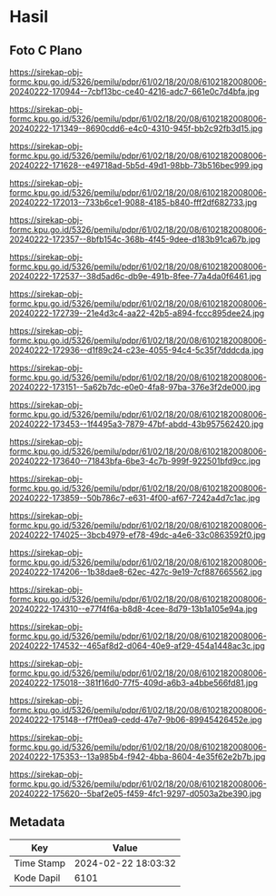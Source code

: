 # Hasil

## Foto C Plano

https://sirekap-obj-formc.kpu.go.id/5326/pemilu/pdpr/61/02/18/20/08/6102182008006-20240222-170944--7cbf13bc-ce40-4216-adc7-661e0c7d4bfa.jpg

https://sirekap-obj-formc.kpu.go.id/5326/pemilu/pdpr/61/02/18/20/08/6102182008006-20240222-171349--8690cdd6-e4c0-4310-945f-bb2c92fb3d15.jpg

https://sirekap-obj-formc.kpu.go.id/5326/pemilu/pdpr/61/02/18/20/08/6102182008006-20240222-171628--e49718ad-5b5d-49d1-98bb-73b516bec999.jpg

https://sirekap-obj-formc.kpu.go.id/5326/pemilu/pdpr/61/02/18/20/08/6102182008006-20240222-172013--733b6ce1-9088-4185-b840-fff2df682733.jpg

https://sirekap-obj-formc.kpu.go.id/5326/pemilu/pdpr/61/02/18/20/08/6102182008006-20240222-172357--8bfb154c-368b-4f45-9dee-d183b91ca67b.jpg

https://sirekap-obj-formc.kpu.go.id/5326/pemilu/pdpr/61/02/18/20/08/6102182008006-20240222-172537--38d5ad6c-db9e-491b-8fee-77a4da0f6461.jpg

https://sirekap-obj-formc.kpu.go.id/5326/pemilu/pdpr/61/02/18/20/08/6102182008006-20240222-172739--21e4d3c4-aa22-42b5-a894-fccc895dee24.jpg

https://sirekap-obj-formc.kpu.go.id/5326/pemilu/pdpr/61/02/18/20/08/6102182008006-20240222-172936--d1f89c24-c23e-4055-94c4-5c35f7dddcda.jpg

https://sirekap-obj-formc.kpu.go.id/5326/pemilu/pdpr/61/02/18/20/08/6102182008006-20240222-173151--5a62b7dc-e0e0-4fa8-97ba-376e3f2de000.jpg

https://sirekap-obj-formc.kpu.go.id/5326/pemilu/pdpr/61/02/18/20/08/6102182008006-20240222-173453--1f4495a3-7879-47bf-abdd-43b957562420.jpg

https://sirekap-obj-formc.kpu.go.id/5326/pemilu/pdpr/61/02/18/20/08/6102182008006-20240222-173640--71843bfa-6be3-4c7b-999f-922501bfd9cc.jpg

https://sirekap-obj-formc.kpu.go.id/5326/pemilu/pdpr/61/02/18/20/08/6102182008006-20240222-173859--50b786c7-e631-4f00-af67-7242a4d7c1ac.jpg

https://sirekap-obj-formc.kpu.go.id/5326/pemilu/pdpr/61/02/18/20/08/6102182008006-20240222-174025--3bcb4979-ef78-49dc-a4e6-33c0863592f0.jpg

https://sirekap-obj-formc.kpu.go.id/5326/pemilu/pdpr/61/02/18/20/08/6102182008006-20240222-174206--1b38dae8-62ec-427c-9e19-7cf887665562.jpg

https://sirekap-obj-formc.kpu.go.id/5326/pemilu/pdpr/61/02/18/20/08/6102182008006-20240222-174310--e77f4f6a-b8d8-4cee-8d79-13b1a105e94a.jpg

https://sirekap-obj-formc.kpu.go.id/5326/pemilu/pdpr/61/02/18/20/08/6102182008006-20240222-174532--465af8d2-d064-40e9-af29-454a1448ac3c.jpg

https://sirekap-obj-formc.kpu.go.id/5326/pemilu/pdpr/61/02/18/20/08/6102182008006-20240222-175018--381f16d0-77f5-409d-a6b3-a4bbe566fd81.jpg

https://sirekap-obj-formc.kpu.go.id/5326/pemilu/pdpr/61/02/18/20/08/6102182008006-20240222-175148--f7ff0ea9-cedd-47e7-9b06-89945426452e.jpg

https://sirekap-obj-formc.kpu.go.id/5326/pemilu/pdpr/61/02/18/20/08/6102182008006-20240222-175353--13a985b4-f942-4bba-8604-4e35f62e2b7b.jpg

https://sirekap-obj-formc.kpu.go.id/5326/pemilu/pdpr/61/02/18/20/08/6102182008006-20240222-175620--5baf2e05-f459-4fc1-9297-d0503a2be390.jpg


## Metadata

| Key        | Value               |
| ---------- | ------------------- |
| Time Stamp | 2024-02-22 18:03:32 |
| Kode Dapil | 6101                |



